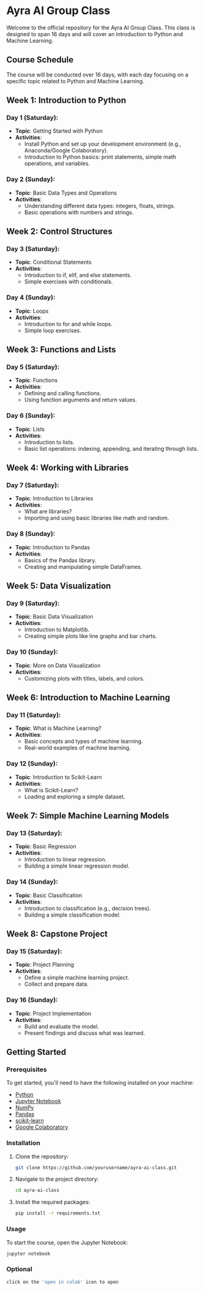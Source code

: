 # Ayra AI Group Class

Welcome to the official repository for the Ayra AI Group Class. This class is designed to span 16 days and will cover an introduction to Python and Machine Learning.

## Course Schedule

The course will be conducted over 16 days, with each day focusing on a specific topic related to Python and Machine Learning. 

## Week 1: Introduction to Python

### Day 1 (Saturday):
- **Topic**: Getting Started with Python
- **Activities**:
  - Install Python and set up your development environment (e.g., Anaconda/Google Colaboratory).
  - Introduction to Python basics: print statements, simple math operations, and variables.

### Day 2 (Sunday):
- **Topic**: Basic Data Types and Operations
- **Activities**:
  - Understanding different data types: integers, floats, strings.
  - Basic operations with numbers and strings.

## Week 2: Control Structures

### Day 3 (Saturday):
- **Topic**: Conditional Statements
- **Activities**:
  - Introduction to if, elif, and else statements.
  - Simple exercises with conditionals.

### Day 4 (Sunday):
- **Topic**: Loops
- **Activities**:
  - Introduction to for and while loops.
  - Simple loop exercises.

## Week 3: Functions and Lists

### Day 5 (Saturday):
- **Topic**: Functions
- **Activities**:
  - Defining and calling functions.
  - Using function arguments and return values.

### Day 6 (Sunday):
- **Topic**: Lists
- **Activities**:
  - Introduction to lists.
  - Basic list operations: indexing, appending, and iterating through lists.

## Week 4: Working with Libraries

### Day 7 (Saturday):
- **Topic**: Introduction to Libraries
- **Activities**:
  - What are libraries?
  - Importing and using basic libraries like math and random.

### Day 8 (Sunday):
- **Topic**: Introduction to Pandas
- **Activities**:
  - Basics of the Pandas library.
  - Creating and manipulating simple DataFrames.

## Week 5: Data Visualization

### Day 9 (Saturday):
- **Topic**: Basic Data Visualization
- **Activities**:
  - Introduction to Matplotlib.
  - Creating simple plots like line graphs and bar charts.

### Day 10 (Sunday):
- **Topic**: More on Data Visualization
- **Activities**:
  - Customizing plots with titles, labels, and colors.

## Week 6: Introduction to Machine Learning

### Day 11 (Saturday):
- **Topic**: What is Machine Learning?
- **Activities**:
  - Basic concepts and types of machine learning.
  - Real-world examples of machine learning.

### Day 12 (Sunday):
- **Topic**: Introduction to Scikit-Learn
- **Activities**:
  - What is Scikit-Learn?
  - Loading and exploring a simple dataset.

## Week 7: Simple Machine Learning Models

### Day 13 (Saturday):
- **Topic**: Basic Regression
- **Activities**:
  - Introduction to linear regression.
  - Building a simple linear regression model.

### Day 14 (Sunday):
- **Topic**: Basic Classification
- **Activities**:
  - Introduction to classification (e.g., decision trees).
  - Building a simple classification model.

## Week 8: Capstone Project

### Day 15 (Saturday):
- **Topic**: Project Planning
- **Activities**:
  - Define a simple machine learning project.
  - Collect and prepare data.

### Day 16 (Sunday):
- **Topic**: Project Implementation
- **Activities**:
  - Build and evaluate the model.
  - Present findings and discuss what was learned.

## Getting Started

### Prerequisites

To get started, you'll need to have the following installed on your machine:

- [Python](https://www.python.org/downloads/)
- [Jupyter Notebook](https://jupyter.org/install)
- [NumPy](https://numpy.org/install/)
- [Pandas](https://pandas.pydata.org/pandas-docs/stable/getting_started/install.html)
- [scikit-learn](https://scikit-learn.org/stable/install.html)
- [Google Colaboratory](https://colab.research.google.com/)

### Installation

1. Clone the repository:

    ```sh
    git clone https://github.com/yourusername/ayra-ai-class.git
    ```

2. Navigate to the project directory:

    ```sh
    cd ayra-ai-class
    ```

3. Install the required packages:

    ```sh
    pip install -r requirements.txt
    ```

### Usage

To start the course, open the Jupyter Notebook:

```sh
jupyter notebook

```
### Optional

```sh
click on the 'open in colab' icon to open


